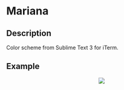 # Mariana

## Description
Color scheme from Sublime Text 3 for iTerm.

## Example
<p align="center">
  <img src="https://github.com/siklr/mariana-iterm/blob/master/example.png?raw=true"/>
</p>